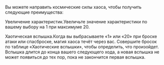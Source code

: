 Вы можете направить космические силы хаоса, чтобы получить следующие преимущества:

Увеличение характеристик.Увеличьте значение характеристики по вашему выбору на 1 при максимуме 20.

Хаотическая вспышка.Когда вы выбрасываете «1» или «20» при броске атаки или спасброске, магия хаоса течёт через вас. Совершите бросок по таблице «Хаотические вспышки», чтобы определить, что произойдет. Вспышка длится до конца вашего следующего хода, а новая вспышка не может появиться до тех пор, пока не закончится первая вспышка.